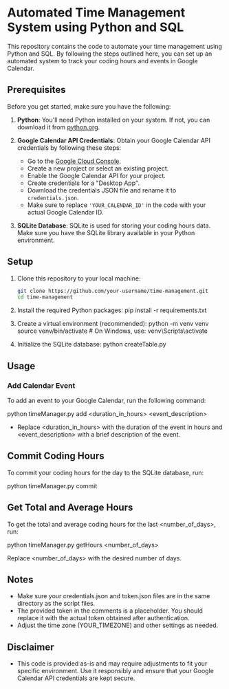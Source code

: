 # Automated Time Management System using Python and SQL

This repository contains the code to automate your time management using Python and SQL. By following the steps outlined here, you can set up an automated system to track your coding hours and events in Google Calendar.

## Prerequisites

Before you get started, make sure you have the following:

1. **Python**: You'll need Python installed on your system. If not, you can download it from [python.org](https://www.python.org/downloads/).

2. **Google Calendar API Credentials**: Obtain your Google Calendar API credentials by following these steps:
   - Go to the [Google Cloud Console](https://console.developers.google.com/).
   - Create a new project or select an existing project.
   - Enable the Google Calendar API for your project.
   - Create credentials for a "Desktop App".
   - Download the credentials JSON file and rename it to `credentials.json`.
   - Make sure to replace `'YOUR_CALENDAR_ID'` in the code with your actual Google Calendar ID.

3. **SQLite Database**: SQLite is used for storing your coding hours data. Make sure you have the SQLite library available in your Python environment.

## Setup

1. Clone this repository to your local machine:

   ```bash
   git clone https://github.com/your-username/time-management.git
   cd time-management

2.  Install the required Python packages:
   pip install -r requirements.txt
3. Create a virtual environment (recommended):
python -m venv venv
source venv/bin/activate      # On Windows, use: venv\Scripts\activate
4. Initialize the SQLite database:
python createTable.py

## Usage
### Add Calendar Event
To add an event to your Google Calendar, run the following command:

python timeManager.py add <duration_in_hours> <event_description>

- Replace <duration_in_hours> with the duration of the event in hours and <event_description> with a brief description of the event.
  
## Commit Coding Hours
To commit your coding hours for the day to the SQLite database, run:

python timeManager.py commit

## Get Total and Average Hours
To get the total and average coding hours for the last <number_of_days>, run:

python timeManager.py getHours <number_of_days>

Replace <number_of_days> with the desired number of days.

## Notes
- Make sure your credentials.json and token.json files are in the same directory as the script files.
- The provided token in the comments is a placeholder. You should replace it with the actual token obtained after authentication.
- Adjust the time zone (YOUR_TIMEZONE) and other settings as needed.

## Disclaimer
- This code is provided as-is and may require adjustments to fit your specific environment. Use it responsibly and ensure that your Google Calendar API credentials are kept secure.








